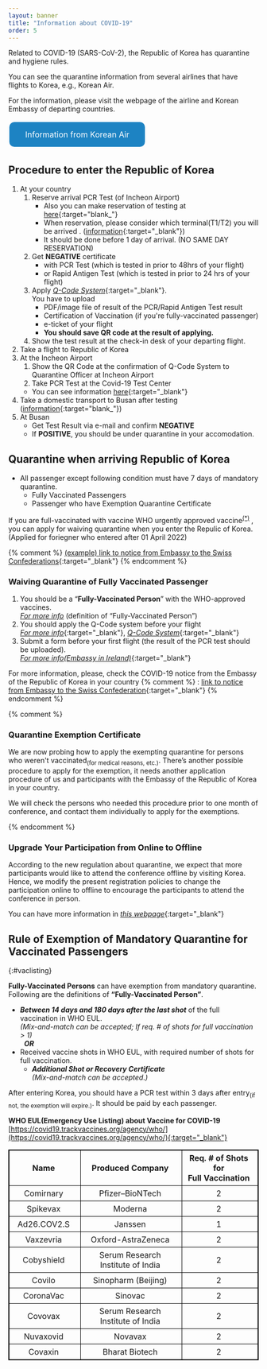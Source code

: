 ```yaml
---
layout: banner
title: "Information about COVID-19"
order: 5
---
```


<style>
.button {
  border: none;
  color: white;
  padding: 15px 32px;
  text-align: center;
  text-decoration: none;
  display: inline-block;
  font-size: 16px;
  margin: 4px 2px;
  cursor: pointer;
}

.green {background-color: #4CAF50;}
.blue {background-color: #1d83c3;}


table {
  border-collapse: collapse;
  border: 1px solid black;
}
th, td {
  padding: 5px;
  padding-right: 10px;
  min-width: 8em;
  border: 1px solid black;
}

</style>

Related to COVID-19 (SARS-CoV-2), the Republic of Korea has quarantine and hygiene rules.

You can see the quarantine information from several airlines that have flights to Korea, e.g., Korean Air.

For the information, please visit the webpage of the airline and Korean Embassy of departing countries.

<a href="https://www.koreanair.com/kr/en/travel-update/covid19/map" class="blue button" target="_blank" style="border-radius: 10px;">Information from Korean Air</a>

## Procedure to enter the Republic of Korea

1. At your country
   1. Reserve arrival PCR Test (of Incheon Airport)
      * Also you can make reservation of testing at [here](https://safe2gopass.com/index){:target="blank_"}
      * When reservation, please consider which terminal(T1/T2) you will be arrived . ([information](https://www.airport.kr/ap/en/svc/airlinesTerInfoList.do){:target="_blank"})
      * It should be done before 1 day of arrival. (NO SAME DAY RESERVATION)
   2. Get **NEGATIVE** certificate
       * with PCR Test (which is tested in prior to 48hrs of your flight)
       * or Rapid Antigen Test (which is tested in prior to 24 hrs of your flight)
   3. Apply [*Q-Code System*](https://cov19ent.kdca.go.kr/cpassportal/biz/beffatstmnt/main.do?lang=en){:target="_blank"}.  
       You have to upload
       * PDF/image file of result of the PCR/Rapid Antigen Test result
       * Certification of Vaccination (if you're fully-vaccinated passenger)
       * e-ticket of your flight
       * **You should save QR code at the result of applying.**
   4. Show the test result at the check-in desk of your departing flight.
2. Take a flight to Republic of Korea
3. At the Incheon Airport
   1. Show the QR Code at the confirmation of Q-Code System to Quarantine Officer at Incheon Airport
   2. Take PCR Test at the Covid-19 Test Center
    * You can see information [here](https://www.airport.kr/ap_cnt/en/svc/covid19/medica2/medica2.do){:target="_blank"}
4. Take a domestic transport to Busan after testing ([information](/pages/travel-info/transport-information/){:target="blank_"})
5. At Busan
   * Get Test Result via e-mail and confirm **NEGATIVE**
   * If **POSITIVE**, you should be under quarantine in your accomodation.

## Quarantine when arriving Republic of Korea
<!-- 
> According to the K-DCA(Korea Disease Control and Prevention Agency), the quarantine will be waived since 1st April 2022, for vaccinated persons. -->

* All passenger except following condition must have 7 days of mandatory quarantine.
  * Fully Vaccinated Passengers
  * Passenger who have Exemption Quarantine Certificate

If you are full-vaccinated with vaccine WHO urgently approved vaccine<sup>[(*)](#vaclisting)</sup> , you can apply for waiving quarantine when you enter the Repulic of Korea. (Applied for foriegner who entered after 01 April 2022)

{% comment %}
[(example) link to notice from Embassy to the Swiss Confederations](https://overseas.mofa.go.kr/ch-en/brd/m_23429/view.do?seq=17&page=1){:target="_blank"}
{% endcomment %}

### Waiving Quarantine of Fully Vaccinated Passenger

1. You should be a “**Fully-Vaccinated Person**” with the WHO-approved vaccines.  
   [*For more info*](#vaclisting) (definition of “Fully-Vaccinated Person”)
2. You should apply the Q-Code system before your flight  
   [*For more info*](https://overseas.mofa.go.kr/ch-en/brd/m_23429/view.do?seq=17){:target="_blank"}, 
   [*Q-Code System*](https://cov19ent.kdca.go.kr/cpassportal/biz/beffatstmnt/main.do?lang=en){:target="_blank"}
3. Submit a form before your first flight (the result of the PCR test should be uploaded).  
   [*For more info(Embassy in Ireland)*](https://overseas.mofa.go.kr/ie-en/brd/m_23775/view.do?seq=5){:target="_blank"}

For more information, please, check the COVID-19 notice from the Embassy of the Republic of Korea in your country
{% comment %}
: [link to notice from Embassy to the Swiss Confederation](https://overseas.mofa.go.kr/ch-en/brd/m_23429/view.do?seq=17){:target="_blank"}
{% endcomment %}

{% comment %}
### Quarantine Exemption Certificate

We are now probing how to apply the exempting quarantine for persons who weren't vaccinated<sub>(for medical reasons, etc.)</sub>. There’s another possible procedure to apply for the exemption, it needs another application procedure of us and participants with the Embassy of the Republic of Korea in your country.

We will check the persons who needed this procedure prior to one month of conference, and contact them individually to apply for the exemptions.

{% endcomment %}
### Upgrade Your Participation from Online to Offline

According to the new regulation about quarantine, we expect that more participants would like to attend the conference offline by visiting Korea. Hence, we modify the present registration policies to change the participation online to offline to encourage the participants to attend the conference in person.

You can have more information in [*this webpage*](/pages/general-info/registration/#upgrade){:target="_blank"}


## Rule of Exemption of Mandatory Quarantine for Vaccinated Passengers
{:#vaclisting}

**Fully-Vaccinated Persons** can have exemption from mandatory quarantine.  
Following are the definitions of **“Fully-Vaccinated Person”**.

* ***Between 14 days and 180 days after the last shot*** of the full vaccination in WHO EUL.  
   *(Mix-and-match can be accepted; If req. # of shots for full vaccination > 1)*  
   &nbsp; ***OR***
* Received vaccine shots in WHO EUL, with required number of shots for full vaccination.  
  * ***Additional Shot or Recovery Certificate***  
    *(Mix-and-match can be accepted.)*


After entering Korea, you should have a PCR test within 3 days after entry<sub>(if not, the exemption will expire.)</sub>. It should be paid by each passenger. 

**WHO EUL(Emergency Use Listing) about Vaccine for COVID-19**  
[https://covid19.trackvaccines.org/agency/who/](https://covid19.trackvaccines.org/agency/who/){:target="_blank"}

| Name | Produced Company | Req. # of Shots for<br>Full Vaccination |
|:----:|:----------------:|:------------------------------------:|
| Comirnary | Pfizer–BioNTech | 2 |
| Spikevax | Moderna | 2 |
| Ad26.COV2.S | Janssen | 1 |
| Vaxzevria | Oxford-AstraZeneca | 2 |
| Cobyshield | Serum Research Institute of India | 2 |
| Covilo | Sinopharm (Beijing) | 2 |
| CoronaVac | Sinovac | 2 |
| Covovax | Serum Research Institute of India | 2 |
| Nuvaxovid | Novavax | 2 |
| Covaxin | Bharat Biotech | 2 |

